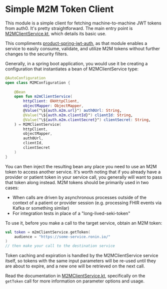 # Simple M2M Token Client

This module is a simple client for fetching machine-to-machine JWT tokens from auth0.  It's pretty straightforward.  The main entry point is
[M2MClientService.kt](src/main/kotlin/com/projectronin/product/common/auth/m2m/M2MClientService.kt), which details its basic use.

This compliments [product-spring-jwt-auth](../product-spring-jwt-auth), as that module enables a service to easily consume, validate, and utilize M2M tokens without further changes
to the security filters.

Generally, in a spring boot application, you would use it be creating a configuration that instantiates a bean of M2MClientService type:

```kotlin
@AutoConfiguration
open class M2MConfiguration {
    
    @Bean
    open fun m2mClientService(
        httpClient: OkHttpClient,
        objectMapper: ObjectMapper,
        @Value("\${auth.m2m.url}") auth0Url: String,
        @Value("\${auth.m2m.clientId}") clientId: String,
        @Value("\${auth.m2m.clientSecret}") clientSecret: String,
    ) = M2MClientService(
        httpClient,
        objectMapper,
        auth0Url,
        clientId,
        clientSecret
    )
}
```

You can then inject the resulting bean any place you need to use an M2M token to access another service.  It's worth noting that if you already have a provider or patient token
in your service call, you generally will want to pass that token along instead.  M2M tokens should be primarily used in two cases:

- When calls are driven by asynchronous processes outside of the context of a patient or provider session (e.g. processing FHIR events via Kafka or something similar)
- For integration tests in place of a "long-lived-seki-token"

To use it, before you make a call to the target service, obtain an M2M token:

```kotlin
val token = m2mClientService.getToken(
    audience = "https://some-service.ronin.io/"
)
// then make your call to the destination service
```

Token caching and expiration is handled by the M2MClientService service itself, so tokens with the same input parameters will be re-used until they are about to expire, and a
new one will be retrieved on the next call.

Read the documentation in [M2MClientService.kt](src/main/kotlin/com/projectronin/product/common/auth/m2m/M2MClientService.kt), specifically on the `getToken` call for more information
on parameter options and usage.

